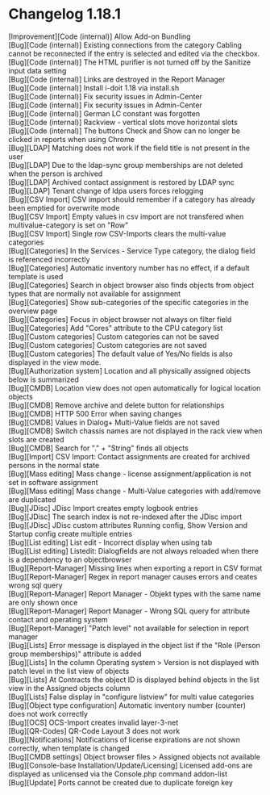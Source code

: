 # Changelog 1.18.1

[Improvement][Code (internal)]                    Allow Add-on Bundling  
[Bug][Code (internal)]                            Existing connections from the category Cabling cannot be reconnected if the entry is selected and edited via the checkbox.  
[Bug][Code (internal)]                            The HTML purifier is not turned off by the Sanitize input data setting  
[Bug][Code (internal)]                            Links are destroyed in the Report Manager  
[Bug][Code (internal)]                            Install i-doit 1.18 via install.sh  
[Bug][Code (internal)]                            Fix security issues in Admin-Center  
[Bug][Code (internal)]                            Fix security issues in Admin-Center  
[Bug][Code (internal)]                            German LC constant was forgotten  
[Bug][Code (internal)]                            Rackview - vertical slots move horizontal slots  
[Bug][Code (internal)]                            The buttons Check and Show can no longer be clicked in reports when using Chrome  
[Bug][LDAP]                                       Matching does not work if the field title is not present in the user  
[Bug][LDAP]                                       Due to the ldap-sync group memberships are not deleted when the person is archived  
[Bug][LDAP]                                       Archived contact assignment is restored by LDAP sync  
[Bug][LDAP]                                       Tenant change of ldpa users forces relogging  
[Bug][CSV Import]                                 CSV import should remember if a category has already been emptied for overwrite mode  
[Bug][CSV Import]                                 Empty values in csv import are not transfered when multivalue-category is set on "Row"  
[Bug][CSV Import]                                 Single row CSV-Imports clears the multi-value categories  
[Bug][Categories]                                 In the Services - Service Type category, the dialog field is referenced incorrectly  
[Bug][Categories]                                 Automatic inventory number has no effect, if a default template is used  
[Bug][Categories]                                 Search in object browser also finds objects from object types that are normally not available for assignment  
[Bug][Categories]                                 Show sub-categories of the specific categories in the overview page  
[Bug][Categories]                                 Focus in object browser not always on filter field  
[Bug][Categories]                                 Add "Cores" attribute to the CPU category list  
[Bug][Custom categories]                          Custom categories can not be saved  
[Bug][Custom categories]                          Custom categories are not saved  
[Bug][Custom categories]                          The default value of Yes/No fields is also displayed in the view mode.  
[Bug][Authorization system]                       Location and all physically assigned objects below is summarized  
[Bug][CMDB]                                       Location view does not open automatically for logical location objects  
[Bug][CMDB]                                       Remove archive and delete button for relationships  
[Bug][CMDB]                                       HTTP 500 Error when saving changes  
[Bug][CMDB]                                       Values in Dialog+ Multi-Value fields are not saved  
[Bug][CMDB]                                       Switch chassis names are not displayed in the rack view when slots are created  
[Bug][CMDB]                                       Search for "." + "String" finds all objects  
[Bug][Import]                                     CSV Import: Contact assignments are created for archived persons in the normal state  
[Bug][Mass editing]                               Mass change - license assignment/application is not set in software assignment  
[Bug][Mass editing]                               Mass change - Multi-Value categories with add/remove  are duplicated  
[Bug][JDisc]                                      JDisc Import creates empty logbook entries  
[Bug][JDisc]                                      The search index is not re-indexed after the JDisc import  
[Bug][JDisc]                                      JDisc custom attributes Running config, Show Version and Startup config create multiple entries  
[Bug][List editing]                               List edit - Incorrect display when using tab  
[Bug][List editing]                               Listedit: Dialogfields are not always reloaded when there is a dependency to an objectbrowser  
[Bug][Report-Manager]                             Missing lines when exporting a report in CSV format  
[Bug][Report-Manager]                             Regex in report manager causes errors and ceates wrong sql query  
[Bug][Report-Manager]                             Report Manager - Objekt types with the same name are only shown once  
[Bug][Report-Manager]                             Report Manager - Wrong SQL query for attribute contact and operating system  
[Bug][Report-Manager]                             "Patch level" not available for selection in report manager  
[Bug][Lists]                                      Error message is displayed in the object list if the "Role (Person group memberships)" attribute is added  
[Bug][Lists]                                      In the column Operating system > Version is not displayed with patch level in the list view of objects  
[Bug][Lists]                                      At Contracts the object ID is displayed behind objects in the list view in the Assigned objects column  
[Bug][Lists]                                      False display in "configure listview" for multi value categories  
[Bug][Object type configuration]                  Automatic inventory number (counter) does not work correctly  
[Bug][OCS]                                        OCS-Import creates invalid layer-3-net  
[Bug][QR-Codes]                                   QR-Code Layout 3 does not work  
[Bug][Notifications]                              Notifications of license expirations are not shown correctly, when template is changed  
[Bug][CMDB settings]                              Object browser files > Assigned objects not available  
[Bug][Console-base Installation/Update/Licensing] Licensed add-ons are displayed as unlicensed via the Console.php command addon-list  
[Bug][Update]                                     Ports cannot be created due to duplicate foreign key  